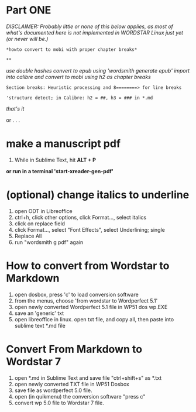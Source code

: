 # Part ONE
*DISCLAIMER: Probably little or none of this below applies, as most of what's documented here is not implemented in WORDSTAR Linux just yet (or never will be.)*     

    *howto convert to mobi with proper chapter breaks*

    **

*use double hashes*
*convert to epub using 'wordsmith generate epub'*
*import into calibre and convert to mobi using h2 as chapter breaks*
        
    Section breaks: Heuristic processing and 8========> for line breaks

    'structure detect; in Calibre: h2 = ##, h3 = ### in *.md 
*that's it*

or . . . 

# make a manuscript pdf

1. While in Sublime Text, hit __ALT + P__

 **or run in a terminal 'start-xreader-gen-pdf'**

# (optional) change italics to underline

1. open ODT in Libreoffice
2. ctrl+h, click other options, click Format..., select italics
3. click on replace field
4. click Format..., select "Font Effects", select Underlining; single
5. Replace All
6. run "wordsmith g pdf" again

# How to convert from Wordstar to Markdown

1. open dosbox, press 'c' to load conversion software
2. from the menus, choose 'from wordstar to Wordperfect 5.1'
3. open newly converted Wordperfect 5.1 file in WP51 dos wp.EXE
4. save an 'generic' txt
5. open libreoffice in linux. open txt file, and copy all, then paste into sublime text *.md file

# Convert From Markdown to Wordstar 7

1. open *.md in Sublime Text and save file "ctrl+shift+s" as *.txt 
2. open newly converted TXT file in WP51 Dosbox
3. save file as wordperfect 5.0 file.
4. open (in quikmenu) the conversion software "press c"
5. convert wp 5.0 file to Wordstar 7 file.
